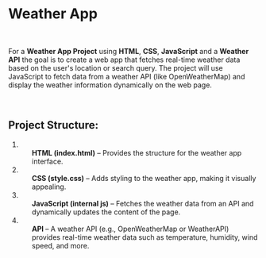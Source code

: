 <h1>
    <a href="https://akshat0502.github.io/Weather-App/" style="text-decoration: none;"><b>Weather App</b></a>
</h1>
    <br>
    <p>For a <b> Weather App Project</b> using <b>HTML</b>, <b>CSS</b>, <b>JavaScript</b> and a <b>Weather API</b> the goal is to create a web app that fetches real-time weather data based on the user's location or search query. The project will use JavaScript to fetch data from a weather API (like OpenWeatherMap) and display the weather information dynamically on the web page.</p>
    <p>
        <br>
        <h2><b>Project Structure:</b></h2>
        <ol>
            <li> <ul><b>HTML (index.html)</b> – Provides the structure for the weather app interface.</ul></li>
            <li><ul><b>CSS (style.css)</b> – Adds styling to the weather app, making it visually appealing.</ul></li>
            <li><ul><b>JavaScript (internal js)</b>  –  Fetches the weather data from an API and dynamically updates the content of the page.</ul></li>
            <li><ul><b>API </b> – A weather API (e.g., OpenWeatherMap or WeatherAPI) provides real-time weather data such as temperature, humidity, wind speed, and more.</ul></li>
        </ol>
    
